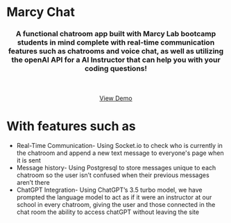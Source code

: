 # Marcy Chat
<div align="center">
  <h3 style="margin-bottom: 50px">
A functional chatroom app built with Marcy Lab bootcamp students in mind complete with real-time communication features such as chatrooms and voice chat, as well as utilizing the openAI API for a AI Instructor that can help you with your coding questions!
    </h3>
  
  <a href=https://youtu.be/NJrKzZ_Swe8>View Demo</a>
  
</div>

 # With features such as



* Real-Time Communication- Using Socket.io to check who is currently in the chatroom and append a new text message to everyone's page when it is sent
* Message history- Using Postgresql to store messages unique to each chatroom so the user isn’t confused when their previous messages aren’t there
* ChatGPT Integration- Using ChatGPT’s 3.5 turbo model, we have prompted the language model to act as if it were an instructor at our school in every chatroom, giving the user and those connected in the chat room the ability to access chatGPT without leaving the site

